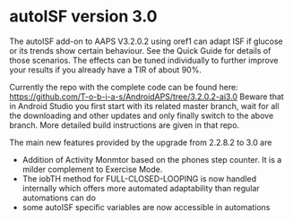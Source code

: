 # autoISF version 3.0
The autoISF add-on to AAPS V3.2.0.2 using oref1 can adapt ISF if glucose or its trends show certain behaviour. See the Quick Guide for details of those scenarios. The effects can be tuned individually to further improve your results if you already have a TIR of about 90%.

Currently the repo with the complete code can be found here: https://github.com/T-o-b-i-a-s/AndroidAPS/tree/3.2.0.2-ai3.0
Beware that in Android Studio you first start with its related master branch, wait for all the downloading and other updates and only finally switch to the above branch. More detailed build instructions are given in that repo.

The main new features provided by the upgrade from 2.2.8.2 to 3.0  are
* Addition of Activity Monmtor based on the phones step counter. It is a milder complement to Exercise Mode.
* The iobTH method for FULL-CLOSED-LOOPING is now handled internally which offers more automated adaptability than regular automations can do
* some autoISF specific variables are now accessible in automations
